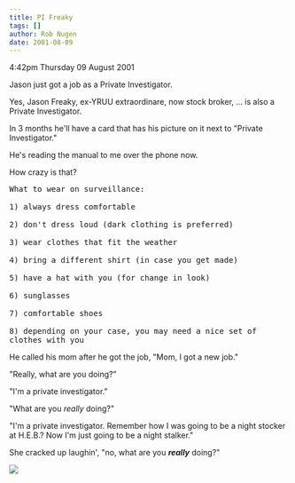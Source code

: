 ```yaml
---
title: PI Freaky
tags: []
author: Rob Nugen
date: 2001-08-09
---
```


<p class=date>4:42pm Thursday 09 August 2001</p>

<p>Jason just got a job as a Private Investigator.</p>

<p>Yes, Jason Freaky, ex-YRUU extraordinare, now stock
broker, ... is also a Private Investigator.</p>

<p>In 3 months he'll have a card that has his picture
on it next to "Private Investigator."</p>

<p>He's reading the manual to me over the phone
now.</p>

<p>How crazy is that?</p>

<pre>
What to wear on surveillance:

1) always dress comfortable

2) don't dress loud (dark clothing is preferred)

3) wear clothes that fit the weather

4) bring a different shirt (in case you get made)

5) have a hat with you (for change in look)

6) sunglasses

7) comfortable shoes

8) depending on your case, you may need a nice set of
clothes with you
</pre>

<p>He called his mom after he got the job, "Mom, I got
a new job."</p>

<p>"Really, what are you doing?"</p>

<p>"I'm a private investigator."</p>

<p>"What are you <em>really</em> doing?"</p>

<p>"I'm a private investigator.   Remember how I was
going to be a night stocker at H.E.B.?  Now I'm just
going to be a night stalker."</p>

<p>She cracked up laughin', "no, what are you
<em><b>really</b></em> doing?"</p>

<p><img src="/images/rob/wL-ROB.gif"/></p>

